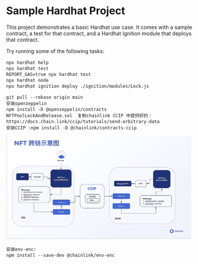 # Sample Hardhat Project

This project demonstrates a basic Hardhat use case. It comes with a sample contract, a test for that contract, and a Hardhat Ignition module that deploys that contract.

Try running some of the following tasks:

```shell
npx hardhat help
npx hardhat test
REPORT_GAS=true npx hardhat test
npx hardhat node
npx hardhat ignition deploy ./ignition/modules/Lock.js
```
```shell
git pull --rebase origin main
安装openzeppelin
npm install -D @openzeppelin/contracts
NFTPoolLockAndRelease.sol  复制chainlink CCIP 中提供好的：
https://docs.chain.link/ccip/tutorials/send-arbitrary-data
安装CCIP :npm install -D @chainlink/contracts-ccip
```
![alt text](ccip-示意图.png)

```shell
安装env-enc:
npm install --save-dev @chainlink/env-enc
```
